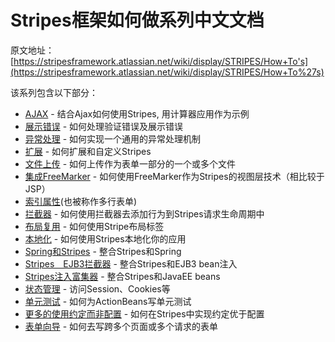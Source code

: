 # Stripes框架如何做系列中文文档

原文地址：[https://stripesframework.atlassian.net/wiki/display/STRIPES/How+To's](https://stripesframework.atlassian.net/wiki/display/STRIPES/How+To%27s)


该系列包含以下部分：

+ [AJAX](2016-07-08-stripes-how-to-ajax.md) - 结合Ajax如何使用Stripes, 用计算器应用作为示例
+ [展示错误](2016-07-09-stripes-how-to-display-errors.md) - 如何处理验证错误及展示错误
+ [异常处理](2016-07-10-stripes-how-to-exception_handling.md) - 如何实现一个通用的异常处理机制
+ [扩展](2016-07-10-stripes-how-to-extensions.md) - 如何扩展和自定义Stripes
+ [文件上传](2016-07-13-stripes-how-to-file-uploads.md) - 如何上传作为表单一部分的一个或多个文件
+ [集成FreeMarker](2016-07-12-stripes-how-to-freeMarker-with-stripes.md) - 如何使用FreeMarker作为Stripes的视图层技术（相比较于JSP）
+ [索引属性](2016-07-22-stripes-how-to-indexed-properties.md)(也被称作多行表单)
+ [拦截器](2016-07-16-stripes-how-to-intercept-execution.md) - 如何使用拦截器去添加行为到Stripes请求生命周期中
+ [布局复用](2016-07-17-stripes-how-to-layout-reuse.md) - 如何使用Stripe布局标签
+ [本地化](2016-08-21-stripes-how-to-localization.md) - 如何使用Stripes本地化你的应用
+ [Spring和Stripes](2016-08-03-stripes-how-to-spring-with-stripes.md) - 整合Stripes和Spring
+ [Stripes　EJB3拦截器](stripes_ejb3_interceptor.md) - 整合Stripes和EJB3 bean注入
+ [Stripes注入富集器](stripes_injection_enricher.md) - 整合Stripes和JavaEE beans
+ [状态管理](state_management.md) - 访问Session、Cookies等
+ [单元测试](unit_testing.md) - 如何为ActionBeans写单元测试
+ [更多的使用约定而非配置](use_default_more.md) - 如何在Stripes中实现约定优于配置
+ [表单向导](wizard_forms.md) - 如何去写跨多个页面或多个请求的表单

